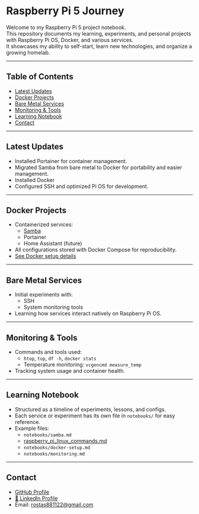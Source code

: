 # Raspberry Pi 5 Journey

Welcome to my Raspberry Pi 5 project notebook.  
This repository documents my learning, experiments, and personal projects with Raspberry Pi OS, Docker, and various services.  
It showcases my ability to self-start, learn new technologies, and organize a growing homelab.

---

## Table of Contents
- [Latest Updates](#latest-updates)
- [Docker Projects](#docker-projects)
- [Bare Metal Services](#bare-metal-services)
- [Monitoring & Tools](#monitoring--tools)
- [Learning Notebook](#learning-notebook)
- [Contact](#contact)

---

## Latest Updates
- Installed Portainer for container management.
- Migrated Samba from bare metal to Docker for portability and easier management.
- Installed Docker
- Configured SSH and optimized Pi OS for development.

---

## Docker Projects
- Containerized services:
  - [Samba](notebooks/samba_setup_pi.md)
  - Portainer
  - Home Assistant (future)
- All configurations stored with Docker Compose for reproducibility.
- [See Docker setup details](notebooks/docker-setup.md)

---

## Bare Metal Services
- Initial experiments with:
  - SSH
  - System monitoring tools
- Learning how services interact natively on Raspberry Pi OS.

---

## Monitoring & Tools
- Commands and tools used:
  - `htop`, `top`, `df -h`, `docker stats`
  - Temperature monitoring: `vcgencmd measure_temp`
- Tracking system usage and container health.

---

## Learning Notebook
- Structured as a timeline of experiments, lessons, and configs.
- Each service or experiment has its own file in `notebooks/` for easy reference.
- Example files:
  - `notebooks/samba.md`
  - [raspberry_pi_linux_commands.md](https://github.com/Janos11/Raspberry_Pi_5/blob/main/notebooks/raspberry_pi_linux_commands.md)
  - `notebooks/docker-setup.md`
  - `notebooks/monitoring.md`

---

## Contact
- [GitHub Profile](https://github.com/Janos11)  
- [🔗 LinkedIn Profile](https://www.linkedin.com/in/janos-rostas)
- Email: rostas881122@gmail.com

